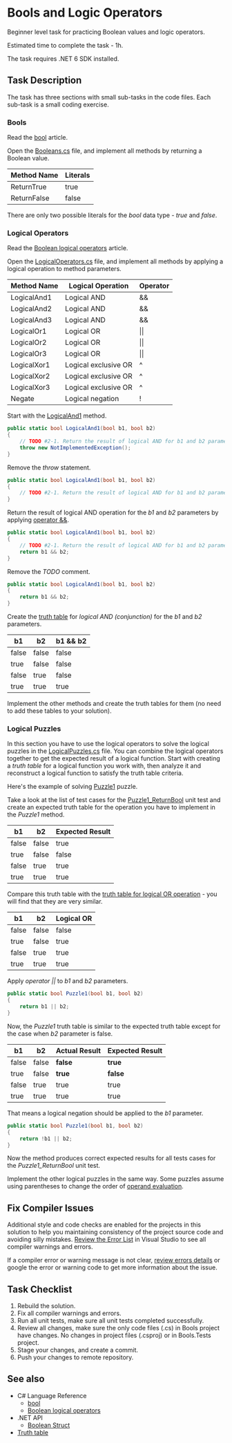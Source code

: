 # Bools and Logic Operators

Beginner level task for practicing Boolean values and logic operators.

Estimated time to complete the task - 1h.

The task requires .NET 6 SDK installed.


## Task Description

The task has three sections with small sub-tasks in the code files. Each sub-task is a small coding exercise.


### Bools

Read the [bool](https://docs.microsoft.com/en-us/dotnet/csharp/language-reference/builtin-types/bool) article.

Open the [Booleans.cs](Bools/Booleans.cs) file, and implement all methods by returning a Boolean value.

| Method Name | Literals |
|-------------|----------|
| ReturnTrue  | true     |
| ReturnFalse | false    |

There are only two possible literals for the _bool_ data type - _true_ and _false_.


### Logical Operators

Read the [Boolean logical operators](https://docs.microsoft.com/en-us/dotnet/csharp/language-reference/operators/boolean-logical-operators) article.

Open the [LogicalOperators.cs](Bools/LogicalOperators.cs) file, and implement all methods by applying a logical operation to method parameters.

| Method Name | Logical Operation    | Operator |
|-------------|----------------------|----------|
| LogicalAnd1 | Logical AND          | &&       |
| LogicalAnd2 | Logical AND          | &&       |
| LogicalAnd3 | Logical AND          | &&       |
| LogicalOr1  | Logical OR           | \|\|     |
| LogicalOr2  | Logical OR           | \|\|     |
| LogicalOr3  | Logical OR           | \|\|     |
| LogicalXor1 | Logical exclusive OR | ^        |
| LogicalXor2 | Logical exclusive OR | ^        |
| LogicalXor3 | Logical exclusive OR | ^        |
| Negate      | Logical negation     | !        |

Start with the [LogicalAnd1](Bools/LogicalOperators.cs#L5) method.

```cs
public static bool LogicalAnd1(bool b1, bool b2)
{
    // TODO #2-1. Return the result of logical AND for b1 and b2 parameters.
    throw new NotImplementedException();
}
```

Remove the _throw_ statement.

```cs
public static bool LogicalAnd1(bool b1, bool b2)
{
    // TODO #2-1. Return the result of logical AND for b1 and b2 parameters.
}
```

Return the result of logical AND operation for the _b1_ and _b2_ parameters by applying [operator &&](https://docs.microsoft.com/en-us/dotnet/csharp/language-reference/operators/boolean-logical-operators#conditional-logical-and-operator-).

```cs
public static bool LogicalAnd1(bool b1, bool b2)
{
    // TODO #2-1. Return the result of logical AND for b1 and b2 parameters.
    return b1 && b2;
}
```

Remove the _TODO_ comment.

```cs
public static bool LogicalAnd1(bool b1, bool b2)
{
    return b1 && b2;
}
```

Create the [truth table](https://en.wikipedia.org/wiki/Truth_table) for _logical AND (conjunction)_ for the _b1_ and _b2_ parameters.

| b1    | b2    | b1 && b2 |
|-------|-------|----------|
| false | false | false    |
| true  | false | false    |
| false | true  | false    |
| true  | true  | true     |

Implement the other methods and create the truth tables for them (no need to add these tables to your solution).


### Logical Puzzles

In this section you have to use the logical operators to solve the logical puzzles in the [LogicalPuzzles.cs](Bools/LogicalPuzzles.cs) file. You can combine the logical operators together to get the expected result of a logical function. Start with creating a _truth table_ for a logical function you work with, then analyze it and reconstruct a logical function to satisfy the truth table criteria.

Here's the example of solving [Puzzle1](Bools/LogicalPuzzles.cs#L5) puzzle.

Take a look at the list of test cases for the [Puzzle1_ReturnBool](Bools.Tests/LogicalOperatorsTests.cs#L10) unit test and create an expected truth table for the operation you have to implement in the _Puzzle1_ method.

| b1    | b2    | Expected Result |
|-------|-------|-----------------|
| false | false | true            |
| true  | false | false           |
| false | true  | true            |
| true  | true  | true            |

Compare this truth table with the [truth table for logical OR operation](https://en.wikipedia.org/wiki/Truth_table#Logical_disjunction_(OR)) - you will find that they are very similar.

| b1    | b2    | Logical OR      |
|-------|-------|-----------------|
| false | false | false           |
| true  | false | true            |
| false | true  | true            |
| true  | true  | true            |

Apply _operator ||_ to _b1_ and _b2_ parameters.

```cs
public static bool Puzzle1(bool b1, bool b2)
{
    return b1 || b2;
}
```

Now, the _Puzzle1_ truth table is similar to the expected truth table except for the case when _b2_ parameter is false.

| b1    | b2    | Actual Result | Expected Result |
|-------|-------|---------------|-----------------|
| false | false | **false**     | **true**        |
| true  | false | **true**      | **false**       |
| false | true  | true          | true            |
| true  | true  | true          | true            |

That means a logical negation should be applied to the _b1_ parameter.

```cs
public static bool Puzzle1(bool b1, bool b2)
{
    return !b1 || b2;
}
```

Now the method produces correct expected results for all tests cases for the _Puzzle1_ReturnBool_ unit test.

Implement the other logical puzzles in the same way. Some puzzles assume using parentheses to change the order of [operand evaluation](https://docs.microsoft.com/en-us/dotnet/csharp/language-reference/operators/#operand-evaluation).


## Fix Compiler Issues

Additional style and code checks are enabled for the projects in this solution to help you maintaining consistency of the project source code and avoiding silly mistakes. [Review the Error List](https://docs.microsoft.com/en-us/visualstudio/ide/find-and-fix-code-errors#review-the-error-list) in Visual Studio to see all compiler warnings and errors.

If a compiler error or warning message is not clear, [review errors details](https://docs.microsoft.com/en-us/visualstudio/ide/find-and-fix-code-errors#review-errors-in-detail) or google the error or warning code to get more information about the issue.


## Task Checklist

1. Rebuild the solution.
1. Fix all compiler warnings and errors.
1. Run all unit tests, make sure all unit tests completed successfully.
1. Review all changes, make sure the only code files (.cs) in Bools project have changes. No changes in project files (.csproj) or in Bools.Tests project.
1. Stage your changes, and create a commit.
1. Push your changes to remote repository.


## See also

* C# Language Reference
  * [bool](https://docs.microsoft.com/en-us/dotnet/csharp/language-reference/builtin-types/bool)
  * [Boolean logical operators](https://docs.microsoft.com/en-us/dotnet/csharp/language-reference/operators/boolean-logical-operators)
* .NET API
  * [Boolean Struct](https://docs.microsoft.com/en-us/dotnet/api/system.boolean)
* [Truth table](https://en.wikipedia.org/wiki/Truth_table)

